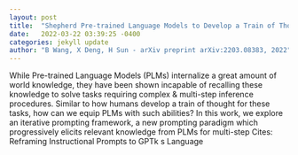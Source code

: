```yaml
---
layout: post
title:  "Shepherd Pre-trained Language Models to Develop a Train of Thought: An Iterative Prompting Approach"
date:   2022-03-22 03:39:25 -0400
categories: jekyll update
author: "B Wang, X Deng, H Sun - arXiv preprint arXiv:2203.08383, 2022"
---
```

While Pre-trained Language Models (PLMs) internalize a great amount of world knowledge, they have been shown incapable of recalling these knowledge to solve tasks requiring complex & multi-step inference procedures. Similar to how humans develop a  train of thought  for these tasks, how can we equip PLMs with such abilities? In this work, we explore an iterative prompting framework, a new prompting paradigm which progressively elicits relevant knowledge from PLMs for multi-step Cites: Reframing Instructional Prompts to GPTk s Language
